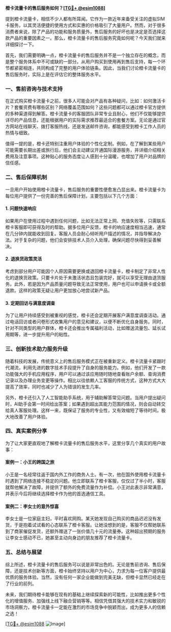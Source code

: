 **橙卡流量卡的售后服务如何？[[TG💪+ @esim1088](https://t.me/s/esim1088)]**

提到橙卡流量卡，相信不少人都有所耳闻。它作为一款近年来备受关注的虚拟SIM卡服务，以其灵活便捷的使用方式和实惠的价格吸引了大量用户。然而，对于很多消费者来说，除了产品的功能和服务质量外，售后服务的好坏也是决定是否选择这款产品的重要因素之一。那么，橙卡流量卡的售后服务究竟如何呢？今天我们就来详细探讨一下。

首先，我们需要明确一点，橙卡流量卡的售后服务并不是一个独立存在的概念，而是整个服务体系中不可或缺的一部分。从用户购买到使用再到售后支持，每一个环节都紧密相连，共同构成了完整的用户体验链条。因此，当我们讨论橙卡流量卡的售后服务时，实际上是在评估它的整体服务水平。

### **一、售前咨询与技术支持**

在正式购买橙卡流量卡之前，很多人可能会对产品有各种疑问，比如：如何激活卡片？套餐资费有哪些区别？网络覆盖范围如何？这些问题都可以通过橙卡官方提供的多种渠道得到解答。橙卡流量卡的客服团队非常专业且耐心，他们不仅能够提供详尽的产品信息，还能根据用户的实际需求推荐最适合的套餐方案。无论是通过官方网站在线聊天、拨打客服热线，还是发送邮件咨询，都能感受到橙卡工作人员的热情与细致。

值得一提的是，橙卡还特别注重用户体验的个性化定制。例如，在了解到某些用户可能需要长期出差或旅行后，他们会主动建议开通国际漫游服务，并详细介绍相关费用及注意事项。这种贴心的服务态度让人感到十分温暖，也增加了用户对品牌的信任感。

### **二、售后保障机制**

一旦用户开始使用橙卡流量卡，售后服务的重要性便愈发凸显出来。橙卡流量卡为每位用户提供了一份完善的售后保障计划，主要包括以下几个方面：

#### **1. 问题快速响应**

如果用户在使用过程中遇到任何问题，比如无法正常上网、充值失败等，只需联系橙卡客服即可获得及时的帮助。据多位用户反馈，橙卡的响应速度相当迅速，通常在几分钟内就能收到回复。客服人员会耐心倾听用户描述的情况，并指导解决办法。对于复杂的问题，他们会安排技术人员介入处理，确保问题尽快得到妥善解决。

#### **2. 退换货政策灵活**

考虑到部分用户可能因个人原因需要更换或退回橙卡流量卡，橙卡制定了非常人性化的退换货政策。只要卡片处于未激活状态且包装完好，就可以享受无理由退货服务。此外，若是因为产品质量问题导致无法正常使用，用户也可以申请换卡或全额退款。这样的政策无疑让用户更加放心地尝试新产品。

#### **3. 定期回访与满意度调查**

为了让用户持续感受到被重视的感觉，橙卡还会定期开展客户满意度调查活动。通过电话回访或者问卷形式收集用户的意见和建议，以便不断优化自身服务。同时，针对不同类型的用户群体，橙卡还会推出专属福利活动，比如赠送流量包、延长试用期等，进一步提升用户的粘性。

### **三、创新技术助力服务升级**

随着科技的发展，传统意义上的售后服务模式正在被重新定义。橙卡流量卡紧跟时代潮流，利用先进的数字技术手段提升了自身的服务能力。例如，他们开发了一款功能强大的手机应用程序，用户可以通过该应用随时随地查看账户余额、查询消费记录以及办理业务变更等操作。相比以往依赖人工客服的传统方式，这种方式大大提高了效率，同时也减少了人为错误的发生几率。

另外，橙卡还引入了人工智能助手系统，用于辅助解答常见问题。当用户提出疑问时，AI助手会第一时间给出答案；如果遇到超出其能力范围的情况，则会自动转交给真人客服处理。这样一来，既保证了服务的专业性，又有效缩短了等待时间，极大地改善了用户体验。

### **四、真实案例分享**

为了让大家更直观地了解橙卡流量卡的售后服务水平，这里分享几个真实的用户故事：

#### **案例一：小王的跨国之旅**

小王是一名经常往返于国内外工作的商务人士。有一次，他在国外使用橙卡流量卡时遇到了网络连接不稳定的问题。他立即联系了橙卡客服，仅仅过了半小时，客服就帮他解决了故障，并提供了额外的免费流量作为补偿。小王对此表示非常满意，并表示今后将继续选择橙卡作为他的首选通信工具。

#### **案例二：李女士的意外惊喜**

李女士是一位家庭主妇，平时喜欢网购。某天她发现自己购买的商品迟迟没有发货，于是抱着试试看的心态联系了橙卡客服。让她没想到的是，客服不仅帮她联系到了商家催促发货，还额外赠送了一张价值几十元的流量券。这种超出预期的服务让李女士感动不已，她甚至主动向身边的朋友推荐了橙卡流量卡。

### **五、总结与展望**

综上所述，橙卡流量卡的售后服务可以说是非常出色的。无论是售前咨询、售后保障，还是技术创新等方面，橙卡始终坚持以用户为中心，力求为每一位客户提供最优质的服务体验。当然，没有任何一家企业能做到完美无缺，但橙卡显然已经走在了行业的前列。

未来，我们期待橙卡能够在现有的基础上继续探索新的可能性，比如推出更多个性化的增值服务、加强线上线下融合营销等等。相信凭借其强大的技术实力和敏锐的市场洞察力，橙卡流量卡一定能在激烈的市场竞争中脱颖而出，成为更多人的信赖之选！

[[TG💪+ @esim1088](https://t.me/s/esim1088) ![Image](https://i.postimg.cc/4NQfJmqS/Snipaste-2025-05-13-00-14-12.png)]